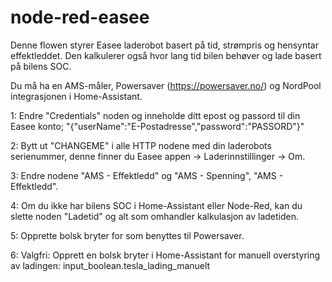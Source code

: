 # node-red-easee
Denne flowen styrer Easee laderobot basert på tid, strømpris og hensyntar effektleddet.
Den kalkulerer også hvor lang tid bilen behøver og lade basert på bilens SOC.

Du må ha en AMS-måler, Powersaver (https://powersaver.no/) og NordPool integrasjonen i Home-Assistant.

1: Endre "Credentials" noden og inneholde ditt epost og passord til din Easee konto; "{\"userName\":\"E-Postadresse\",\"password\":\"PASSORD\"}"

2: Bytt ut "CHANGEME" i alle HTTP nodene med din laderobots serienummer, denne finner du Easee appen -> Laderinnstillinger -> Om.

3: Endre nodene "AMS - Effektledd" og "AMS - Spenning", "AMS - Effektledd".

4: Om du ikke har bilens SOC i Home-Assistant eller Node-Red, kan du slette noden "Ladetid" og alt som omhandler kalkulasjon av ladetiden.

5: Opprette bolsk bryter for som benyttes til Powersaver.

6: Valgfri: Opprett en bolsk bryter i Home-Assistant for manuell overstyring av ladingen: input_boolean.tesla_lading_manuelt
